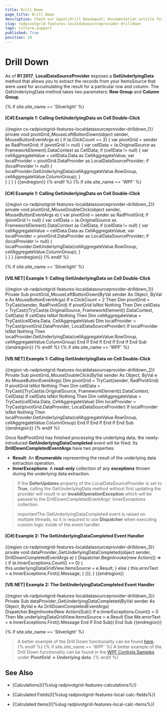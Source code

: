 ```yaml
---
title: Drill Down
page_title: Drill Down
description: Check our &quot;Drill Down&quot; documentation article for the RadPivotGrid WPF control.
slug: radpivotgrid-features-localdatasourceprovider-drilldown
tags: culture,support
published: True
position: 10
---
```


# Drill Down

As of **R1 2017**, **LocalDataSourceProvider** exposes a **GetUnderlyingData** method that allows you to extract the records from your ItemsSource that were used for accumulating the result for a particular row and column. The GetUnderlyingData method takes two parameters: **Row Group** and **Column Group**.

{% if site.site_name == 'Silverlight' %}
#### __[C#] Example 1: Calling GetUnderlyingData on Cell Double-Click__
{{region cs-radpivotgrid-features-localdatasourceprovider-drilldown_1}}
	private void pivotGrid_MouseLeftButtonDown(object sender, MouseButtonEventArgs e)
    {
        if (e.ClickCount == 2)
        {
			var pivotGrid = sender as RadPivotGrid;
			if (pivotGrid != null)
		    {
	            var cellData = (e.OriginalSource as FrameworkElement).DataContext as CellData;
	            if (cellData != null)
	            {
	                var cellAggregateValue = cellData.Data as CellAggregateValue;
	                var localProvider = pivotGrid.DataProvider as LocalDataSourceProvider;
					if (localProvider != null)
				    {
        				localProvider.GetUnderlyingData(cellAggregateValue.RowGroup, cellAggregateValue.ColumnGroup);
					}         
				}
			}
        }
    }
{{endregion}}
{% endif %}
{% if site.site_name == 'WPF' %}
#### __[C#] Example 1: Calling GetUnderlyingData on Cell Double-Click__
{{region cs-radpivotgrid-features-localdatasourceprovider-drilldown_2}}
	private void pivotGrid_MouseDoubleClick(object sender, MouseButtonEventArgs e)
	{
		var pivotGrid = sender as RadPivotGrid;
		if (pivotGrid != null)
	    {
		    var cellData = (e.OriginalSource as FrameworkElement).DataContext as CellData;
		    if (cellData != null)
		    {
		        var cellAggregateValue = cellData.Data as CellAggregateValue;
		        var localProvider = pivotGrid.DataProvider as LocalDataSourceProvider;
				if (localProvider != null)
				{
		        	localProvider.GetUnderlyingData(cellAggregateValue.RowGroup, cellAggregateValue.ColumnGroup);
				}          
		    }
		}
	}
{{endregion}}
{% endif %}

{% if site.site_name == 'Silverlight' %}
#### __[VB.NET] Example 1: Calling GetUnderlyingData on Cell Double-Click__
{{region vb-radpivotgrid-features-localdatasourceprovider-drilldown_1}}
	Private Sub pivotGrid_MouseLeftButtonDown(ByVal sender As Object, ByVal e As MouseButtonEventArgs)
		If e.ClickCount = 2 Then
			Dim pivotGrid = TryCast(sender, RadPivotGrid)
			If pivotGrid IsNot Nothing Then
				Dim cellData = TryCast((TryCast(e.OriginalSource, FrameworkElement)).DataContext, CellData)
				If cellData IsNot Nothing Then
					Dim cellAggregateValue = TryCast(cellData.Data, CellAggregateValue)
					Dim localProvider = TryCast(pivotGrid.DataProvider, LocalDataSourceProvider)
					If localProvider IsNot Nothing Then
						localProvider.GetUnderlyingData(cellAggregateValue.RowGroup, cellAggregateValue.ColumnGroup)
					End If
				End If
			End If
		End If
	End Sub
{{endregion}}
{% endif %}
{% if site.site_name == 'WPF' %}
#### __[VB.NET] Example 1: Calling GetUnderlyingData on Cell Double-Click__
{{region vb-radpivotgrid-features-localdatasourceprovider-drilldown_2}}
	Private Sub pivotGrid_MouseDoubleClick(ByVal sender As Object, ByVal e As MouseButtonEventArgs)
			Dim pivotGrid = TryCast(sender, RadPivotGrid)
			If pivotGrid IsNot Nothing Then
				Dim cellData = TryCast((TryCast(e.OriginalSource, FrameworkElement)).DataContext, CellData)
				If cellData IsNot Nothing Then
					Dim cellAggregateValue = TryCast(cellData.Data, CellAggregateValue)
					Dim localProvider = TryCast(pivotGrid.DataProvider, LocalDataSourceProvider)
					If localProvider IsNot Nothing Then
						localProvider.GetUnderlyingData(cellAggregateValue.RowGroup, cellAggregateValue.ColumnGroup)
					End If
				End If
			End If
	End Sub
{{endregion}}
{% endif %}

Once RadPivotGrid has finished processing the underlying data, the newly-introduced **GetUnderlyingDataCompleted** event will be fired. Its **DrillDownCompletedEventArgs** have two properties:

* **Result**: An **IEnumerable** representing the result of the underlying data extraction operation.
* **InnerExceptions**: A **read-only** collection of any **exceptions** thrown during the underlying data extraction.

>If the **DeferUpdates** property of the LocalDataSourceProvider is set to **True**, calling the GetUnderlyingData method without first updating the provider will result in an **InvalidOperationException** which will be passed to the DrillDownCompletedEventArgs' InnerExceptions collection.

>importantThe GetUnderlyingDataCompleted event is raised on multiple threads, so it is required to use **Dispatcher** when executing custom logic inside of the event handler.

#### __[C#] Example 2: The GetUnderlyingDataCompleted Event Handler__

{{region cs-radpivotgrid-features-localdatasourceprovider-drilldown_3}}
	private void dataProvider_GetUnderlyingDataCompleted(object sender, DrillDownCompletedEventArgs e)
    {
		Dispatcher.BeginInvoke(new Action(() => 
        {
		    if (e.InnerExceptions.Count() == 0)
		    {
		        this.underlyingDataGridView.ItemsSource = e.Result;
		    }
		    else
	        {
	            this.errorText = e.InnerExceptions.First().Message;
	        }
		}));
    }
{{endregion}}

#### __[VB.NET] Example 2: The GetUnderlyingDataCompleted Event Handler__

{{region vb-radpivotgrid-features-localdatasourceprovider-drilldown_3}}
	Private Sub dataProvider_GetUnderlyingDataCompleted(ByVal sender As Object, ByVal e As DrillDownCompletedEventArgs)
			Dispatcher.BeginInvoke(New Action(Sub()
				If e.InnerExceptions.Count() = 0 Then
					Me.underlyingDataGridView.ItemsSource = e.Result
				Else
					Me.errorText = e.InnerExceptions.First().Message
				End If
			End Sub))
	End Sub
{{endregion}}

{% if site.site_name == 'Silverlight' %}
>A better example of the Drill Down functionality can be found [here](https://demos.telerik.com/silverlight/#PivotGrid/DrillDown).
{% endif %}
{% if site.site_name == 'WPF' %}
>A better example of the Drill Down functionality can be found in the [WPF Controls Samples](https://demos.telerik.com/wpf/) under **PivotGrid -> Underlying data**.
{% endif %}

## See Also

* [Calculations]({%slug radpivotgrid-features-calculations%})

* [Calculated Fields]({%slug radpivotgrid-features-local-calc-fields%})

* [Calculated Items]({%slug radpivotgrid-features-local-calc-items%})